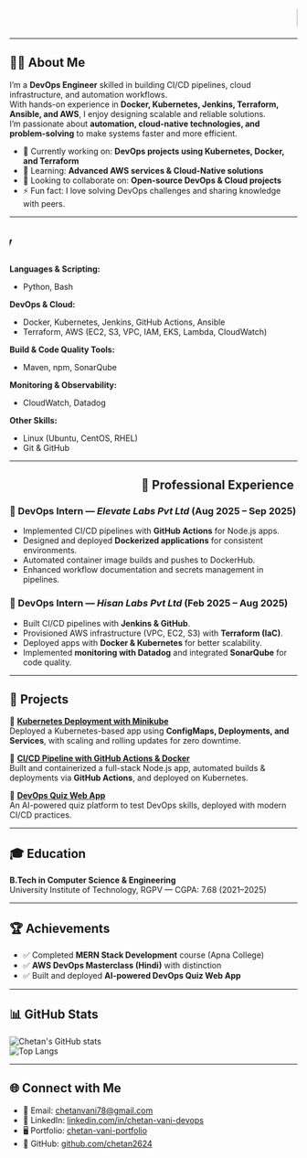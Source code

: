 # <marquee direction="left">👋 Hello, I'm Chetan Vani — Aspiring DevOps Engineer 🚀</marquee>  

---

## 🧑‍💻 About Me  
I’m a **DevOps Engineer** skilled in building CI/CD pipelines, cloud infrastructure, and automation workflows.  
With hands-on experience in **Docker, Kubernetes, Jenkins, Terraform, Ansible, and AWS**, I enjoy designing scalable and reliable solutions.  
I’m passionate about **automation, cloud-native technologies, and problem-solving** to make systems faster and more efficient.  

- 🔭 Currently working on: **DevOps projects using Kubernetes, Docker, and Terraform**  
- 🌱 Learning: **Advanced AWS services & Cloud-Native solutions**  
- 🤝 Looking to collaborate on: **Open-source DevOps & Cloud projects**  
- ⚡ Fun fact: I love solving DevOps challenges and sharing knowledge with peers.  

---

## <marquee direction="right" scrollamount="6">🛠️ Tech Stack | Tools I Use Daily</marquee>  

**Languages & Scripting:**  
- Python, Bash  

**DevOps & Cloud:**  
- Docker, Kubernetes, Jenkins, GitHub Actions, Ansible  
- Terraform, AWS (EC2, S3, VPC, IAM, EKS, Lambda, CloudWatch)  

**Build & Code Quality Tools:**  
- Maven, npm, SonarQube  

**Monitoring & Observability:**  
- CloudWatch, Datadog  

**Other Skills:**  
- Linux (Ubuntu, CentOS, RHEL)  
- Git & GitHub  

---

## <marquee behavior="alternate" scrollamount="8">💼 Professional Experience</marquee>  

### 🚀 DevOps Intern — *Elevate Labs Pvt Ltd* (Aug 2025 – Sep 2025)  
- Implemented CI/CD pipelines with **GitHub Actions** for Node.js apps.  
- Designed and deployed **Dockerized applications** for consistent environments.  
- Automated container image builds and pushes to DockerHub.  
- Enhanced workflow documentation and secrets management in pipelines.  

### 🚀 DevOps Intern — *Hisan Labs Pvt Ltd* (Feb 2025 – Aug 2025)  
- Built CI/CD pipelines with **Jenkins & GitHub**.  
- Provisioned AWS infrastructure (VPC, EC2, S3) with **Terraform (IaC)**.  
- Deployed apps with **Docker & Kubernetes** for better scalability.  
- Implemented **monitoring with Datadog** and integrated **SonarQube** for code quality.  

---

## 📂 Projects  

🔹 **[Kubernetes Deployment with Minikube](https://github.com/chetan2624/Task-5-minikube-.git)**  
Deployed a Kubernetes-based app using **ConfigMaps, Deployments, and Services**, with scaling and rolling updates for zero downtime.  

🔹 **[CI/CD Pipeline with GitHub Actions & Docker](https://github.com/chetan2624/Final-Project-Elevate-labs.git)**  
Built and containerized a full-stack Node.js app, automated builds & deployments via **GitHub Actions**, and deployed on Kubernetes.  

🔹 **[DevOps Quiz Web App](https://preview--devops-quiz.lovable.app/)**  
An AI-powered quiz platform to test DevOps skills, deployed with modern CI/CD practices.  

---

## 🎓 Education  
**B.Tech in Computer Science & Engineering**  
University Institute of Technology, RGPV — CGPA: 7.68 (2021–2025)  

---

## 🏆 Achievements  
- ✅ Completed **MERN Stack Development** course (Apna College)  
- ✅ **AWS DevOps Masterclass (Hindi)** with distinction  
- ✅ Built and deployed **AI-powered DevOps Quiz Web App**  

---

## 📊 GitHub Stats  

![Chetan's GitHub stats](https://github-readme-stats.vercel.app/api?username=chetan2624&show_icons=true&theme=tokyonight)  
![Top Langs](https://github-readme-stats.vercel.app/api/top-langs/?username=chetan2624&layout=compact&theme=tokyonight)  

---

## 🌐 Connect with Me  

- 📧 Email: [chetanvani78@gmail.com](mailto:chetanvani78@gmail.com)  
- 💼 LinkedIn: [linkedin.com/in/chetan-vani-devops](https://www.linkedin.com/in/chetan-vani-devops/)  
- 🖥️ Portfolio: [chetan-vani-portfolio](https://preview--chetan-vani-portfolio.lovable.app/)  
- 🐙 GitHub: [github.com/chetan2624](https://github.com/chetan2624)  
